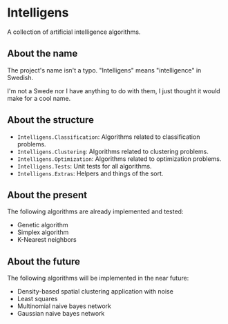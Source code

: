 # Intelligens

A collection of artificial intelligence algorithms.

## About the name

The project's name isn't a typo. "Intelligens" means "intelligence" in Swedish.

I'm not a Swede nor I have anything to do with them, I just thought it would make for a cool name.

## About the structure

* `Intelligens.Classification`: Algorithms related to classification problems.
* `Intelligens.Clustering`: Algorithms related to clustering problems.
* `Intelligens.Optimization`: Algorithms related to optimization problems.
* `Intelligens.Tests`: Unit tests for all algorithms.
* `Intelligens.Extras`: Helpers and things of the sort.

## About the present

The following algorithms are already implemented and tested:

* Genetic algorithm
* Simplex algorithm
* K-Nearest neighbors

## About the future

The following algorithms will be implemented in the near future:

* Density-based spatial clustering application with noise
* Least squares
* Multinomial naive bayes network
* Gaussian naive bayes network
